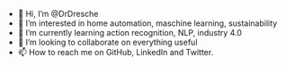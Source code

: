 - 👋 Hi, I’m @DrDresche
- 👀 I’m interested in home automation, maschine learning, sustainability
- 🌱 I’m currently learning action recognition, NLP, industry 4.0
- 💞️ I’m looking to collaborate on everything useful
- 📫 How to reach me on GitHub, LinkedIn and Twitter.

<!---
DrDresche/DrDresche is a ✨ special ✨ repository because its `README.md` (this file) appears on your GitHub profile.
You can click the Preview link to take a look at your changes.
--->
